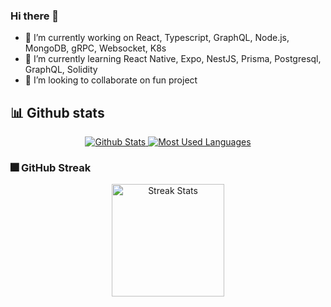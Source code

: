 ### Hi there 👋

- 🔭 I’m currently working on React, Typescript, GraphQL, Node.js, MongoDB, gRPC, Websocket, K8s
- 🌱 I’m currently learning React Native, Expo, NestJS, Prisma, Postgresql, GraphQL, Solidity
- 👯 I’m looking to collaborate on fun project

## 📊 Github stats

<p align="center">
  <a href="https://github.com/arnaud-zg" style="">
    <img alt="Github Stats" src="https://github-readme-stats.vercel.app/api?username=arnaud-zg&show_icons=true&include_all_commits=true&count_private=true&cache_seconds=86400&theme=gotham&custom_title=Github%20Stats" />
    <img alt="Most Used Languages" src="https://github-readme-stats.vercel.app/api/top-langs/?username=arnaud-zg&langs_count=10&cache_seconds=86400&layout=donut-vertical&theme=gotham&size_weight=0.5&count_weight=0.5" />
  </a>
</p>

### 🎆 GitHub Streak

<p align="center">
  <img alt="Streak Stats" height="180em" src="https://streak-stats.demolab.com?user=arnaud-zg&theme=gotham&border_radius=16&date_format=j%20M%5B%20Y%5D" />
</p>

<!--
- 🤔 I’m looking for help with ... 
- 💬 Ask me about ...
- 📫 How to reach me: ...
- 😄 Pronouns: ...
- ⚡ Fun fact: ...
-->
